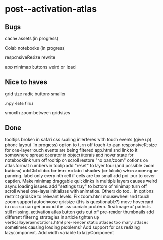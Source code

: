# post--activation-atlas

## Bugs

cache assets (in progress)

Colab notebooks (in progress)

responsiveResize rewrite

app minimap buttons weird on ipad

## Nice to haves

grid size radio buttons smaller

.npy data files

smooth zoom between gridsizes

## Done
tooltips broken in safari
css scaling interferes with touch events (give up)
phone layout (in progress)
option to turn off touch-to-pan
responsiveResize for one-layer
touch events are being filtered
app.html and link to it somewhere
spread operator in object literals
add hover state for notebooklink
turn off tooltip on scroll
restore "no pan/zoom" options on atlas
format numbers in toolip
add "reset" to layer tour (and possible zoom buttons)
add 3d slides for intro
no label shadow (or labels) when zooming or panning.
label only every nth cell if cells are too small
add poi tour to cover caption.
Make minimap draggable
quicklinks in multiple layers causes weird async loading issues.
add "settings tray" to bottom of minimap
turn off scroll wheel
one-layer initializes with animation. Others do too...
in options restrict gridsize to relevant levels.
Fix zoom.html
mousewheel and touch zoom support
autochoose gridsize (this is questionable?)
move hovercard to root so can get around the css contain problem.
first image of paths is still missing.
activation atlas button gets cut off
pre-render thumbnails
add different filtering strategies in article
tighten up verticallayerannotations.html
pre-render static atlases
too many atlases sometimes causing loading problems?
Add support for css resizing lazycomponent.
Add width variable to lazyComponent.

